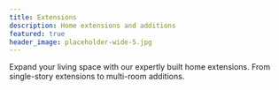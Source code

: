 ```yaml
---
title: Extensions
description: Home extensions and additions
featured: true
header_image: placeholder-wide-5.jpg
---
```


Expand your living space with our expertly built home extensions. From single-story extensions to multi-room additions.
